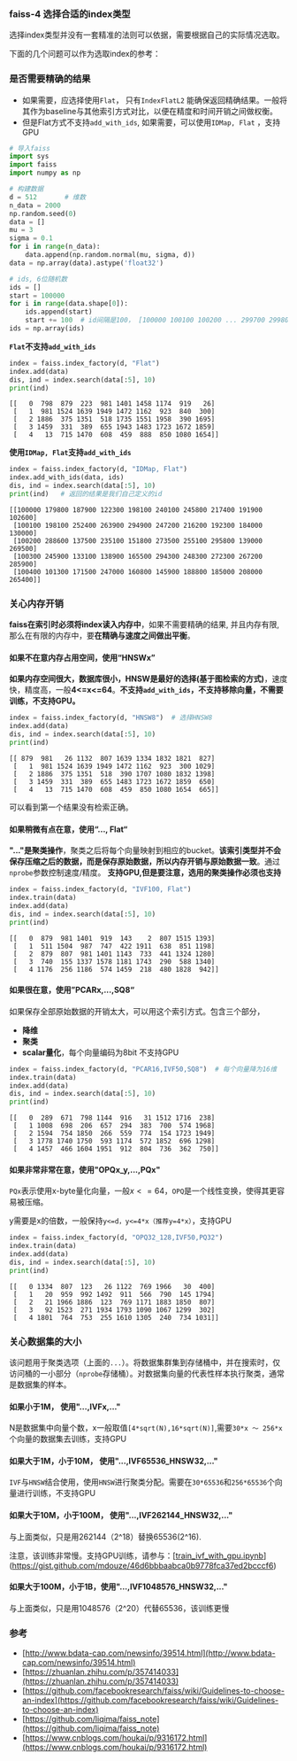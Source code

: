 ### faiss-4 选择合适的index类型

选择index类型并没有一套精准的法则可以依据，需要根据自己的实际情况选取。

下面的几个问题可以作为选取index的参考：

### 是否需要精确的结果

* 如果需要，应选择使用`Flat`， 只有`IndexFlatL2` 能确保返回精确结果。一般将其作为baseline与其他索引方式对比，以便在精度和时间开销之间做权衡。
* 但是Flat方式不支持`add_with_ids`,  如果需要，可以使用`IDMap, Flat` ，支持GPU

```python
# 导入faiss
import sys
import faiss
import numpy as np 

# 构建数据
d = 512       # 维数
n_data = 2000   
np.random.seed(0) 
data = []
mu = 3
sigma = 0.1
for i in range(n_data):
    data.append(np.random.normal(mu, sigma, d))
data = np.array(data).astype('float32')

# ids, 6位随机数
ids = []
start = 100000
for i in range(data.shape[0]):
    ids.append(start)
    start += 100  # id间隔是100， [100000 100100 100200 ... 299700 299800 299900]
ids = np.array(ids)
```



**`Flat`不支持`add_with_ids`**

```python
index = faiss.index_factory(d, "Flat")
index.add(data)
dis, ind = index.search(data[:5], 10)
print(ind)
```

```
[[   0  798  879  223  981 1401 1458 1174  919   26]
 [   1  981 1524 1639 1949 1472 1162  923  840  300]
 [   2 1886  375 1351  518 1735 1551 1958  390 1695]
 [   3 1459  331  389  655 1943 1483 1723 1672 1859]
 [   4   13  715 1470  608  459  888  850 1080 1654]]
```

**使用`IDMap, Flat`支持`add_with_ids`**

```python
index = faiss.index_factory(d, "IDMap, Flat")
index.add_with_ids(data, ids)
dis, ind = index.search(data[:5], 10)
print(ind)   # 返回的结果是我们自己定义的id
```

```
[[100000 179800 187900 122300 198100 240100 245800 217400 191900 102600]
 [100100 198100 252400 263900 294900 247200 216200 192300 184000 130000]
 [100200 288600 137500 235100 151800 273500 255100 295800 139000 269500]
 [100300 245900 133100 138900 165500 294300 248300 272300 267200 285900]
 [100400 101300 171500 247000 160800 145900 188800 185000 208000 265400]]
```



### 关心内存开销

**faiss在索引时必须将index读入内存中**，如果不需要精确的结果, 并且内存有限, 那么在有限的内存中，要**在精确与速度之间做出平衡**。

#### 如果不在意内存占用空间，使用“HNSWx”

**如果内存空间很大，数据库很小，HNSW是最好的选择(基于图检索的方式)**，速度快，精度高，一般**4<=x<=64**。**不支持`add_with_ids`，不支持移除向量，不需要训练，不支持GPU。**

```python
index = faiss.index_factory(d, "HNSW8")  # 选择HNSW8
index.add(data)
dis, ind = index.search(data[:5], 10)
print(ind) 
```

```
[[ 879  981   26 1132  807 1639 1334 1832 1821  827]
 [   1  981 1524 1639 1949 1472 1162  923  300 1029]
 [   2 1886  375 1351  518  390 1707 1080 1832 1398]
 [   3 1459  331  389  655 1483 1723 1672 1859  650]
 [   4   13  715 1470  608  459  850 1080 1654  665]]
```

可以看到第一个结果没有检索正确。

#### 如果稍微有点在意，使用“..., Flat“

**"..."是聚类操作**，聚类之后将每个向量映射到相应的bucket。**该索引类型并不会保存压缩之后的数据，而是保存原始数据，所以内存开销与原始数据一致**。通过`nprobe`参数控制速度/精度。
**支持GPU,但是要注意，选用的聚类操作必须也支持**

```python
index = faiss.index_factory(d, "IVF100, Flat")
index.train(data)
index.add(data)
dis, ind = index.search(data[:5], 10)
print(ind)  
```

```
[[   0  879  981 1401  919  143    2  807 1515 1393]
 [   1  511 1504  987  747  422 1911  638  851 1198]
 [   2  879  807  981 1401 1143  733  441 1324 1280]
 [   3  740  155 1337 1578 1181 1743  290  588 1340]
 [   4 1176  256 1186  574 1459  218  480 1828  942]]
```

#### 如果很在意，使用”PCARx,...,SQ8“

如果保存全部原始数据的开销太大，可以用这个索引方式。包含三个部分，

* **降维**
* **聚类**
* **scalar量化**，每个向量编码为8bit 不支持GPU

```python
index = faiss.index_factory(d, "PCAR16,IVF50,SQ8")  # 每个向量降为16维
index.train(data)
index.add(data)
dis, ind = index.search(data[:5], 10)
print(ind)  
```

```
[[   0  289  671  798 1144  916   31 1512 1716  238]
 [   1 1008  698  206  657  294  383  700  574 1968]
 [   2 1594  754 1850  266  559  774  154 1723 1949]
 [   3 1778 1740 1750  593 1174  572 1852  696 1298]
 [   4 1457  466 1604 1951  912  804  736  362  750]]
```

#### 如果非常非常在意，使用"OPQx_y,...,PQx"

`PQx`表示使用x-byte量化向量，一般$x<=64$，`OPQ`是一个线性变换，使得其更容易被压缩。

y需要是x的倍数，一般保持`y<=d，y<=4*x（推荐y=4*x）`，支持GPU

```python
index = faiss.index_factory(d, "OPQ32_128,IVF50,PQ32")  
index.train(data)
index.add(data)
dis, ind = index.search(data[:5], 10)
print(ind)  
```

```
[[   0 1334  807  123   26 1122  769 1966   30  400]
 [   1   20  959  992 1492  911  566  790  145 1794]
 [   2   21 1966 1886  123  769 1171 1883 1850  807]
 [   3   92 1523  271 1934 1793 1090 1067 1299  302]
 [   4 1801  764  753  255 1610 1305  240  734 1031]]
```

### 关心数据集的大小

该问题用于聚类选项（上面的`...`）。将数据集群集到存储桶中，并在搜索时，仅访问桶的一小部分（`nprobe`存储桶）。对数据集向量的代表性样本执行聚类，通常是数据集的样本。

####  如果小于1M， 使用"...,IVFx,..."

N是数据集中向量个数，x一般取值`[4*sqrt(N),16*sqrt(N)]`,需要`30*x ～ 256*x`个向量的数据集去训练，支持GPU



#### 如果大于1M，小于10M， 使用"...,IVF65536_HNSW32,..."

`IVF`与`HNSW`结合使用，使用`HNSW`进行聚类分配。需要在`30*65536`和`256*65536`个向量进行训练，不支持GPU



#### 如果大于10M，小于100M， 使用"...,IVF262144_HNSW32,..."

与上面类似，只是用262144（2^18）替换65536(2^16).

注意，该训练非常慢。支持GPU训练，请参与：[[train_ivf_with_gpu.ipynb](https://gist.github.com/mdouze/46d6bbbaabca0b9778fca37ed2bcccf6)](https://gist.github.com/mdouze/46d6bbbaabca0b9778fca37ed2bcccf6)



#### 如果大于100M，小于1B，使用"...,IVF1048576_HNSW32,..."

与上面类似，只是用1048576（2^20）代替65536，该训练更慢

### 参考

* [http://www.bdata-cap.com/newsinfo/39514.html](http://www.bdata-cap.com/newsinfo/39514.html)
* [https://zhuanlan.zhihu.com/p/357414033](https://zhuanlan.zhihu.com/p/357414033)
* [https://github.com/facebookresearch/faiss/wiki/Guidelines-to-choose-an-index](https://github.com/facebookresearch/faiss/wiki/Guidelines-to-choose-an-index)
* [https://github.com/liqima/faiss_note](https://github.com/liqima/faiss_note)
* [https://www.cnblogs.com/houkai/p/9316172.html](https://www.cnblogs.com/houkai/p/9316172.html)